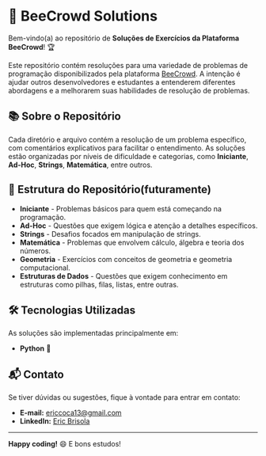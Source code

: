 # 🐝 BeeCrowd Solutions

Bem-vindo(a) ao repositório de **Soluções de Exercícios da Plataforma BeeCrowd**! 🏆

Este repositório contém resoluções para uma variedade de problemas de programação disponibilizados pela plataforma [BeeCrowd](https://www.beecrowd.com.br/). A intenção é ajudar outros desenvolvedores e estudantes a entenderem diferentes abordagens e a melhorarem suas habilidades de resolução de problemas.

## 📚 Sobre o Repositório

Cada diretório e arquivo contém a resolução de um problema específico, com comentários explicativos para facilitar o entendimento. As soluções estão organizadas por níveis de dificuldade e categorias, como **Iniciante**, **Ad-Hoc**, **Strings**, **Matemática**, entre outros.

## 🚀 Estrutura do Repositório(futuramente)

- **Iniciante** - Problemas básicos para quem está começando na programação.
- **Ad-Hoc** - Questões que exigem lógica e atenção a detalhes específicos.
- **Strings** - Desafios focados em manipulação de strings.
- **Matemática** - Problemas que envolvem cálculo, álgebra e teoria dos números.
- **Geometria** - Exercícios com conceitos de geometria e geometria computacional.
- **Estruturas de Dados** - Questões que exigem conhecimento em estruturas como pilhas, filas, listas, entre outras.

## 🛠 Tecnologias Utilizadas

As soluções são implementadas principalmente em:
- **Python** 🐍

## 📬 Contato

Se tiver dúvidas ou sugestões, fique à vontade para entrar em contato:

- **E-mail:** ericcoca13@gmail.com
- **LinkedIn:** [Eric Brisola](https://www.linkedin.com/in/eric-coca-019401245/)

---

**Happy coding!** 😄 E bons estudos!
